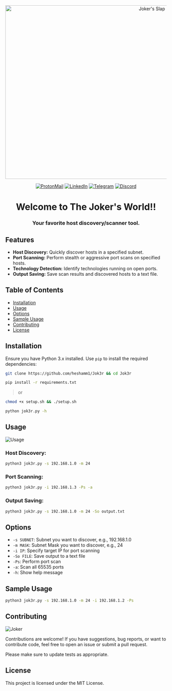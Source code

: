 <div align="center">
  
<img src="https://media.giphy.com/media/6pjnF8qE6sqU8/giphy.gif" alt="Joker's Slap" width="900" height="540">

[![ProtonMail](https://img.shields.io/badge/ProtonMail-Email%20Me-red)](mailto:0xsh1vv@proton.me)
[![LinkedIn](https://img.shields.io/badge/LinkedIn-Profile-blue)](https://www.linkedin.com/in/heshamm1/)
[![Telegram](https://img.shields.io/badge/Telegram-Chat-blue)](https://t.me/sh1vv1)
[![Discord](https://img.shields.io/badge/Discord-Chat-green)](https://discord.gg/SxHbbCBP)
  
# **Welcome to The Joker's World!!**
### Your favorite host discovery/scanner tool.

</div>

## Features

- **Host Discovery:** Quickly discover hosts in a specified subnet.
- **Port Scanning:** Perform stealth or aggressive port scans on specified hosts.
- **Technology Detection:** Identify technologies running on open ports.
- **Output Saving:** Save scan results and discovered hosts to a text file.

## Table of Contents

- [Installation](#installation)
- [Usage](#usage)
- [Options](#options)
- [Sample Usage](#sample-usage)
- [Contributing](#contributing)
- [License](#license)

## Installation

Ensure you have Python 3.x installed. Use `pip` to install the required dependencies:

```bash
git clone https://github.com/heshamm1/Jok3r && cd Jok3r
```
```bash
pip install -r requirements.txt
```
> or 
```bash
chmod +x setup.sh && ./setup.sh
```
```bash
python jok3r.py -h
```

## Usage
![Usage](https://media.giphy.com/media/20KNpHp9lsi15i9uga/giphy.gif)

### Host Discovery:
```bash
python3 jok3r.py -s 192.168.1.0 -m 24
```
### Port Scanning:
```bash
python3 jok3r.py -i 192.168.1.3 -Ps -a 
```
### Output Saving:
```bash
python3 jok3r.py -s 192.168.1.0 -m 24 -So output.txt
```

## Options
*  `-s SUBNET`:    Subnet you want to discover, e.g., 192.168.1.0
*  `-m MASK`:      Subnet Mask you want to discover, e.g., 24
*  `-i IP`:        Specify target IP for port scanning
*  `-So FILE`:     Save output to a text file
*  `-Ps`:          Perform port scan
*  `-a`:           Scan all 65535 ports
*  `-h`:           Show help message

## Sample Usage
```bash
python3 jok3r.py -s 192.168.1.0 -m 24 -i 192.168.1.2 -Ps
```

## Contributing
![Joker](https://media.giphy.com/media/2ij0s9Q5folTsJiZib/giphy.gif)

Contributions are welcome! If you have suggestions, bug reports, or want to contribute code, feel free to open an issue or submit a pull request.

Please make sure to update tests as appropriate.

## License 
This project is licensed under the MIT License.
